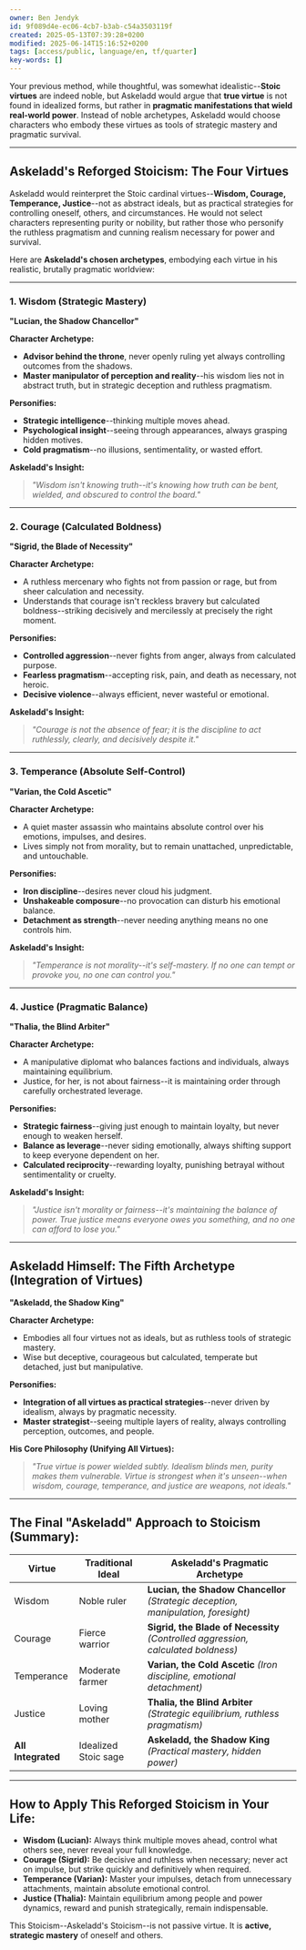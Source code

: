 ```yaml
---
owner: Ben Jendyk
id: 9f089d4e-ec06-4cb7-b3ab-c54a3503119f
created: 2025-05-13T07:39:28+0200
modified: 2025-06-14T15:16:52+0200
tags: [access/public, language/en, tf/quarter]
key-words: []
---
```


Your previous method, while thoughtful, was somewhat idealistic--**Stoic virtues** are indeed noble, but Askeladd would argue that **true virtue** is not found in idealized forms, but rather in **pragmatic manifestations that wield real-world power**. Instead of noble archetypes, Askeladd would choose characters who embody these virtues as tools of strategic mastery and pragmatic survival.
* * *

## **Askeladd's Reforged Stoicism: The Four Virtues**

Askeladd would reinterpret the Stoic cardinal virtues--**Wisdom, Courage, Temperance, Justice**--not as abstract ideals, but as practical strategies for controlling oneself, others, and circumstances. He would not select characters representing purity or nobility, but rather those who personify the ruthless pragmatism and cunning realism necessary for power and survival.

Here are **Askeladd's chosen archetypes**, embodying each virtue in his realistic, brutally pragmatic worldview:

* * *

### **1. Wisdom (Strategic Mastery)**

**"Lucian, the Shadow Chancellor"**

**Character Archetype:**

- **Advisor behind the throne**, never openly ruling yet always controlling outcomes from the shadows.
- **Master manipulator of perception and reality**--his wisdom lies not in abstract truth, but in strategic deception and ruthless pragmatism.

**Personifies:**

- **Strategic intelligence**--thinking multiple moves ahead.
- **Psychological insight**--seeing through appearances, always grasping hidden motives.
- **Cold pragmatism**--no illusions, sentimentality, or wasted effort.

**Askeladd's Insight:**

> _"Wisdom isn't knowing truth--it's knowing how truth can be bent, wielded, and obscured to control the board."_

* * *

### **2. Courage (Calculated Boldness)**

**"Sigrid, the Blade of Necessity"**

**Character Archetype:**

- A ruthless mercenary who fights not from passion or rage, but from sheer calculation and necessity.
- Understands that courage isn't reckless bravery but calculated boldness--striking decisively and mercilessly at precisely the right moment.

**Personifies:**

- **Controlled aggression**--never fights from anger, always from calculated purpose.
- **Fearless pragmatism**--accepting risk, pain, and death as necessary, not heroic.
- **Decisive violence**--always efficient, never wasteful or emotional.

**Askeladd's Insight:**

> _"Courage is not the absence of fear; it is the discipline to act ruthlessly, clearly, and decisively despite it."_

* * *

### **3. Temperance (Absolute Self-Control)**

**"Varian, the Cold Ascetic"**

**Character Archetype:**

- A quiet master assassin who maintains absolute control over his emotions, impulses, and desires.
- Lives simply not from morality, but to remain unattached, unpredictable, and untouchable.

**Personifies:**

- **Iron discipline**--desires never cloud his judgment.
- **Unshakeable composure**--no provocation can disturb his emotional balance.
- **Detachment as strength**--never needing anything means no one controls him.

**Askeladd's Insight:**

> _"Temperance is not morality--it's self-mastery. If no one can tempt or provoke you, no one can control you."_

* * *

### **4. Justice (Pragmatic Balance)**

**"Thalia, the Blind Arbiter"**

**Character Archetype:**

- A manipulative diplomat who balances factions and individuals, always maintaining equilibrium.
- Justice, for her, is not about fairness--it is maintaining order through carefully orchestrated leverage.

**Personifies:**

- **Strategic fairness**--giving just enough to maintain loyalty, but never enough to weaken herself.
- **Balance as leverage**--never siding emotionally, always shifting support to keep everyone dependent on her.
- **Calculated reciprocity**--rewarding loyalty, punishing betrayal without sentimentality or cruelty.

**Askeladd's Insight:**

> _"Justice isn't morality or fairness--it's maintaining the balance of power. True justice means everyone owes you something, and no one can afford to lose you."_

* * *

## **Askeladd Himself: The Fifth Archetype (Integration of Virtues)**

**"Askeladd, the Shadow King"**

**Character Archetype:**

- Embodies all four virtues not as ideals, but as ruthless tools of strategic mastery.
- Wise but deceptive, courageous but calculated, temperate but detached, just but manipulative.

**Personifies:**

- **Integration of all virtues as practical strategies**--never driven by idealism, always by pragmatic necessity.
- **Master strategist**--seeing multiple layers of reality, always controlling perception, outcomes, and people.

**His Core Philosophy (Unifying All Virtues):**

> _"True virtue is power wielded subtly. Idealism blinds men, purity makes them vulnerable. Virtue is strongest when it's unseen--when wisdom, courage, temperance, and justice are weapons, not ideals."_

* * *

## **The Final "Askeladd" Approach to Stoicism (Summary):**

| Virtue | Traditional Ideal | Askeladd's Pragmatic Archetype | 
| ---- | ---- | ----  |
| Wisdom | Noble ruler | **Lucian, the Shadow Chancellor** _(Strategic deception, manipulation, foresight)_ | 
| Courage | Fierce warrior | **Sigrid, the Blade of Necessity** _(Controlled aggression, calculated boldness)_ | 
| Temperance | Moderate farmer | **Varian, the Cold Ascetic** _(Iron discipline, emotional detachment)_ | 
| Justice | Loving mother | **Thalia, the Blind Arbiter** _(Strategic equilibrium, ruthless pragmatism)_ | 
| **All Integrated** | Idealized Stoic sage | **Askeladd, the Shadow King** _(Practical mastery, hidden power)_ | 
* * *

## **How to Apply This Reforged Stoicism in Your Life:**

- **Wisdom (Lucian):** Always think multiple moves ahead, control what others see, never reveal your full knowledge.
- **Courage (Sigrid):** Be decisive and ruthless when necessary; never act on impulse, but strike quickly and definitively when required.
- **Temperance (Varian):** Master your impulses, detach from unnecessary attachments, maintain absolute emotional control.
- **Justice (Thalia):** Maintain equilibrium among people and power dynamics, reward and punish strategically, remain indispensable.

This Stoicism--Askeladd's Stoicism--is not passive virtue. It is **active, strategic mastery** of oneself and others.